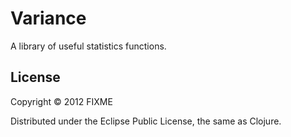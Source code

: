 # Variance

A library of useful statistics functions.

## License

Copyright © 2012 FIXME

Distributed under the Eclipse Public License, the same as Clojure.
